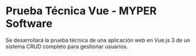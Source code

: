 # Prueba Técnica Vue - MYPER Software

Se desarrollará la prueba técnica de una aplicación web en Vue.js 3 de un sistema CRUD completo para gestionar usuarios.
